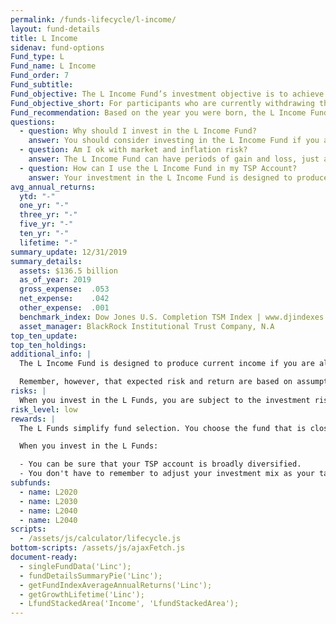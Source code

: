 ```yaml
---
permalink: /funds-lifecycle/l-income/
layout: fund-details
title: L Income
sidenav: fund-options
Fund_type: L
Fund_name: L Income
Fund_order: 7
Fund_subtitle:
Fund_objective: The L Income Fund’s investment objective is to achieve a low level of growth with a high emphasis on preservation of assets. Unlike the other four L Funds, the L Income Fund's asset allocation does not change quarterly. However, like the other funds, it is rebalanced daily to maintain its target investment mix.
Fund_objective_short: For participants who are currently withdrawing their TSP accounts in monthly payments or who plan to begin withdrawing before 2020.
Fund_recommendation: Based on the year you were born, the L Income Fund may be a good choice for you because it provides the most conservative investment mix, while still offering you some diversification.
questions:
  - question: Why should I invest in the L Income Fund?
    answer: You should consider investing in the L Income Fund if you are currently withdrawing money from your TSP account in monthly payments or you plan to begin withdrawing money before 2020.
  - question: Am I ok with market and inflation risk?
    answer: The L Income Fund can have periods of gain and loss, just as the individual TSP funds do. However, the L Income Fund is the most conservative of the L Funds. It focuses on money preservation while providing a small exposure to the riskier funds (C, S, and I Funds) in order to reduce inflation's effect on your purchasing power.
  - question: How can I use the L Income Fund in my TSP Account?
    answer: Your investment in the L Income Fund is designed to produce current income for you if you plan to start withdrawing from your account in the near future or are already receiving monthly payments from your account.  
avg_annual_returns:
  ytd: "-"
  one_yr: "-"
  three_yr: "-"
  five_yr: "-"
  ten_yr: "-"
  lifetime: "-"
summary_update: 12/31/2019
summary_details:
  assets: $136.5 billion
  as_of_year: 2019
  gross_expense:  .053
  net_expense:    .042
  other_expense:  .001
  benchmark_index: Dow Jones U.S. Completion TSM Index | www.djindexes.com
  asset_manager: BlackRock Institutional Trust Company, N.A
top_ten_update: 
top_ten_holdings:
additional_info: |
  The L Income Fund is designed to produce current income if you are already receiving money from your TSP account through monthly payments or if you plan to withdraw or to begin withdrawing from your account before 2019. The asset allocations are based on the investment consultant’s assumptions regarding future investment returns, inflation, economic growth, and interest rates. We review these assumptions at least annually to determine whether changes to the allocations are warranted.

  Remember, however, that expected risk and return are based on assumptions about future economic conditions and investment performance. There is no guaranteed rate of return for any period, either short-term or long-term. For the fund’s historical returns, visit [Share Price History]({{ site.baseurl }}/fund-performance/share-price-history/). Past performance does not guarantee future results.
risks: |
  When you invest in the L Funds, you are subject to the investment risks associated with the G, F, C, S, and I funds. Your account is not guaranteed against loss. The L Funds can have periods of gain and loss, just as the individual TSP funds do.
risk_level: low
rewards: |
  The L Funds simplify fund selection. You choose the fund that is closest to your target date (or, if your target date falls between the target dates that are offered, you can split your account between the two target date funds closest to your time horizon).

  When you invest in the L Funds:

  - You can be sure that your TSP account is broadly diversified.
  - You don't have to remember to adjust your investment mix as your target date approaches - it's done for you.
subfunds:
  - name: L2020
  - name: L2030
  - name: L2040
  - name: L2040
scripts:
  - /assets/js/calculator/lifecycle.js
bottom-scripts: /assets/js/ajaxFetch.js
document-ready:
  - singleFundData('Linc');
  - fundDetailsSummaryPie('Linc');
  - getFundIndexAverageAnnualReturns('Linc');
  - getGrowthLifetime('Linc');
  - LfundStackedArea('Income', 'LfundStackedArea');
---
```

